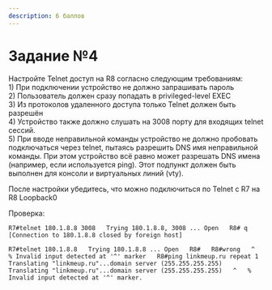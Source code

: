 ```yaml
---
description: 6 баллов
---
```


# Задание №4

Настройте Telnet доступ на R8 согласно следующим требованиям:  
1\) При подключении устройство не должно запрашивать пароль  
2\) Пользователь должен сразу попадать в privileged-level EXEC  
3\) Из протоколов удаленного доступа только Telnet должен быть разрешён  
4\) Устройство также должно слушать на 3008 порту для входящих telnet сессий.  
5\) При вводе неправильной команды устройство не должно пробовать подключаться через telnet, пытаясь разрешить DNS имя неправильной команды. При этом устройство всё равно может разрешать DNS имена \(например, если используется ping\). Этот подпункт должен быть выполнен для консоли и виртуальных линий \(vty\).

После настройки убедитесь, что можно подключиться по Telnet с R7 на R8 Loopback0

Проверка:

`R7#telnet 180.1.8.8 3008  
Trying 180.1.8.8, 3008 ... Open  
R8# q  
[Connection to 180.1.8.8 closed by foreign host]`

`R7#telnet 180.1.8.8  
Trying 180.1.8.8 ... Open  
R8#  
R8#wrong  
^  
% Invalid input detected at '^' marker  
R8#ping linkmeup.ru repeat 1  
Translating "linkmeup.ru"...domain server (255.255.255.255)  
Translating "linkmeup.ru"...domain server (255.255.255.255)  
^  
% Invalid input detected at '^' marker.`

